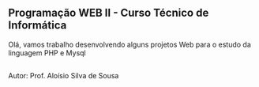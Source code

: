 <div>
    <h2>Programação WEB II - Curso Técnico de Informática </h2>
    <p>Olá, vamos trabalho desenvolvendo alguns projetos Web para o estudo da linguagem PHP e Mysql</p>
</div>

##
<div>
 Autor: Prof. Aloísio Silva de Sousa
</div>
